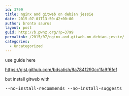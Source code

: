 ```yaml
---
id: 3799
title: nginx and gitweb on debian jessie
date: 2015-07-01T13:50:42+00:00
author: bronto saurus
layout: post
guid: http://b.pwnz.org/?p=3799
permalink: /2015/07/nginx-and-gitweb-on-debian-jessie/
categories:
  - Uncategorized
---
```

use guide here
  
<https://gist.github.com/bdsatish/8a784f290cc1fa9f6fef>
  
but install gitweb with

<pre>--no-install-recommends --no-install-suggests</pre>